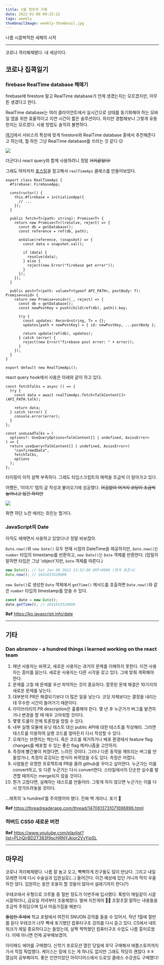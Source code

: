 ```yaml
---
title: 1월 첫주차 기록
date: 2022-01-08 09:25:12
tags: weekly
thumbnailImage: weekly-thumbnail.jpg
---
```


나름 시끌벅적한 새해의 시작

<!-- more -->

---

코로나 격리해제됐다. 내 세상이다.

## 코로나 집콕일기

### firebase RealTime database 헤매기

firebase에 firestore 말고 RealTime database가 언제 생겼는지는 모르겠지만, 아무튼 생겼다고 한다.

RealTime database는 여러 클라이언트에서 실시간으로 상태를 동기화해야 하는 모바일 앱을 위한 효율적이고 지연 시간이 짧은 솔루션이다. 하지만 경험해보니 그렇게 유용한지는 모르겠다. 사용 방법도 솔직히 불편하다.

[여기](https://firebase.google.com/docs/firestore/rtdb-vs-firestore?hl=ko)에서 서비스의 특성에 맞게 firestore와 RealTime database 중에서 추천해준다고 하는데, 뭘 하든 그냥 RealTime database를 쓰라는 것 같다 😑

<img src="01.png" />

더군다나 react query와 함께 사용하려니 정말 ~~거지같았다!~~

그래도 여차저차 [포스팅](https://aggelosarvanitakis.medium.com/a-real-time-hook-with-firebase-react-query-f7eb537d5145)을 참고해서 `realTimeApi` 클래스를 만들어보았다.

```tsx
export class RealTimeApi {
  #firebase: FirebaseApp;

  constructor() {
    this.#firebase = initializeApp({
      // ...
    });
  }

  public fetch<T>(path: string): Promise<T> {
    return new Promise<T>((resolve, reject) => {
      const db = getDatabase();
      const reference = ref(db, path);

      onValue(reference, (snapshot) => {
        const data = snapshot.val();

        if (data) {
          resolve(data);
        } else {
          reject(new Error("firebase get error"));
        }
      });
    });
  }

  public post<T>(path: valueof<typeof API_PATH>, postBody: T): Promise<void> {
    return new Promise<void>((_, reject) => {
      const db = getDatabase();
      const newPostKey = push(child(ref(db), path)).key;

      try {
        const updates: Record<string, T> = {};
        updates[path + newPostKey] = { id: newPostKey, ...postBody };

        return update(ref(db), updates);
      } catch (error) {
        reject(new Error("firebase post error: " + error));
      }
    });
  }
}

export default new RealTimeApi();
```

react query hook에서 사용은 아래와 같이 하고 있다.

```tsx
const fetchTalks = async () => {
  try {
    const data = await realTimeApi.fetch<TalkContent[]>(API_PATH.talk);

    return data;
  } catch (error) {
    console.error(error);
  }
};

const useLoadTalks = (
  options?: UseQueryOptions<TalkContent[] | undefined, AxiosError>
) => {
  return useQuery<TalkContent[] | undefined, AxiosError>(
    "confirmedData",
    fetchTalks,
    options
  );
};
```

타이핑이 아직 살짝 부족하다. 그래도 타입스크립트의 매력을 조금씩 더 알아가고 있다.

어쨌든, ‘이야기’ 탭의 글 작성과 불러오기에 성공했다. ~~어김없이 어거지 코딩이 조금씩 늘어나고 있긴 하지만~~

<img src="02.gif" />

화면 하단 노란 에러는 흐린눈 할거다.

### JavaScript의 Date

아직도 헤매면서 사용하고 있었다니! 정말 바보잖아.

`Date.now()`와 `new Date()` 모두 현재 시점의 DateTime을 제공하지만, `Date.now()`는 `number` 타입의 timestamp를 반환하고, `new Date()`는 `Date` 객체를 반환한다. (엄밀히 말하면 타입은 그냥 ’object’지만, `Date` 객체를 따른다.)

```jsx
new Date(); // Sat Jan 08 2022 23:52:00 GMT+0900 (한국 표준시)
Date.now(); // 1641653520000
```

`new Date()`로 생성한 `Date` 객체에서 `getTime()` 메서드를 호출하면 `Date.now()`와 같은 `number` 타입의 timestamp를 얻을 수 있다.

```jsx
const date = new Date();
date.getTime(); // 1641653520000
```

**Ref**
https://ko.javascript.info/date

---

## 기타

### Dan abramov - a hundred things i learned working on the react team

1. 매년 사용자는 바뀌고, 새로운 사용자는 과거의 문제를 이해하지 못한다. 이전 사용자는 흥미를 잃는다. 새로운 사용자는 다른 시각을 갖고 있다. 그에 맞춰 계획해야 한다.
2. 문제를 고칠 때 문제를 우선 파악하는 것이 중요하다. 잘못된 문제 해결은 10가지의 새로운 문제를 낳는다.
3. 대부분의 PR은 해결되기보다 더 많은 일을 낳는다. 코딩 자체보다는 결정을 내리는 데 무수한 시간이 들어가기 때문이다.
4. 라이브러리의 PR description은 훌륭해야 한다. 몇 년 후 누군가가 버그를 발견하거나 변경을 할 때 매우 고마워할 것이다.
5. 몇몇 트롤이 전체 토론장을 망칠 수 있다.
6. 내부 실행 모듈에 유닛 테스트 대신 public API에 대한 테스트를 작성해라. 그러면 테스트를 이용하여 실행 코드를 얼마든지 다시 작성할 수 있다.
7. 오래가는 브랜치는 썩는다. 죽은 코드를 제거하거나 배포 환경에서 feature flag changes를 배포할 수 있는 좋은 flag 메커니즘을 고안하자.
8. 측정에 빨간불이 켜졌다면, 느려진 것이다. 그러나 다른 동작을 깨뜨리는 버그를 만들었거나, 측정이 로깅되는 방식이 바뀌었을 수도 있다. 측정은 어렵다.
9. 사람들은 유명한 프로젝트에 PR을 올려 github을 꾸미고 싶어한다. 누군가는 이를 convert하고, 또 다른 누군가는 다시 convert한다. 스타일에서의 단순한 실수를 발견할 때까지는 merge되지 않을 것이다.
10. 뭔가 고쳤다면, 실패하는 테스트를 만들어라. 그렇게 하지 않으면 누군가는 이를 다시 망가뜨려놓을 것이다.

…제목의 ‘a hundred’를 주의했어야 했다. 진짜 백 개라니. 포기 🤮

**Ref** https://threadreaderapp.com/thread/1470613731071696896.html

### 하버드 CS50 새로운 버전

**Ref** https://www.youtube.com/playlist?list=PLhQjrBD2T383f9scHRNYJkior2VvYjpSL

---

## 마무리

코로나 격리해제됐다. 나름 잘 놀고 오고, 빡빡하게 친구들도 많이 만났다.
그리고 내일모레면 이제 다시 수술실과 입원실로(…) 들어간다. 이건 예상에 있던 거니까 딱히 우울하진 않다. 입원하는 동안 조용히 할 것들이 많아서 설레기까지 한다(?)

우테코에서 우형으로 크루들 중 절반 정도가 이번주에 입사했다. 톡방이 매일같이 시끌시끌하더니, 금요일 저녁부터 조용해졌다. 벌써 지친게야 🤦‍♀️ 조잘조잘 말하는 내용들을 조금씩 주워담으며 입사 마음가짐을 해본다.

~~졸업한 주제에~~ 학교 포털에서 여전히 SNUON 강의를 들을 수 있어서, 작년 1월에 절반쯤 듣다 우테코가 너무 빡세 포기했던 컴퓨터구조 강의를 다시 듣고 있다. CS에서 네트워크가 제일 중요하다고는 들었는데, 살짝 찍먹했던 컴퓨터구조 수업도 나름 흥미로웠다. 이때 아니면 언제 공부해보겠어.

아이패드 에어를 구매했다. 신학기 프로모션 열린 당일에 후닥 구매해서 애플스토어까지 가서 직접 픽업했다. 케이스는 맘에 드는 게 하나도 없지만 그래도 적당히 괜찮다 ㅎㅎ 열심히 공부해야지. 좋은 인연이었던 아이디어스에서 드로잉 클래스 수강권도 구매했다!
